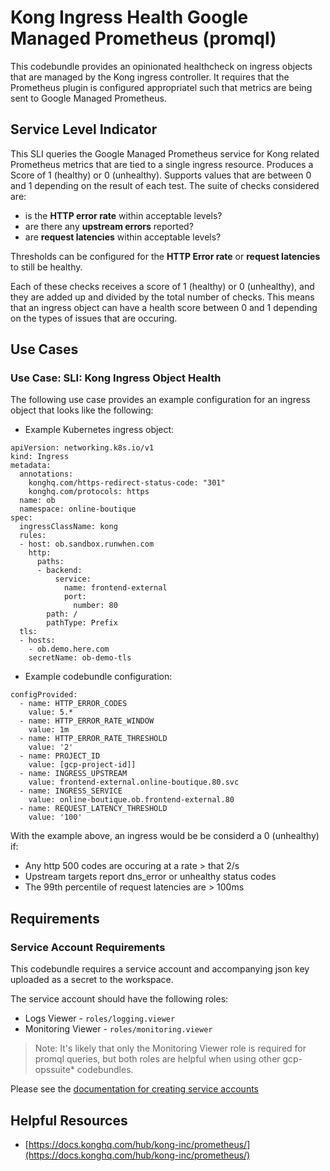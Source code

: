 # Kong Ingress Health Google Managed Prometheus (promql)
This codebundle provides an opinionated healthcheck on ingress objects that are managed by the Kong ingress controller. It requires that the Prometheus plugin is configured appropriatel such that metrics are being sent to Google Managed Prometheus. 


## Service Level Indicator
This SLI queries the Google Managed Prometheus service for Kong related Prometheus metrics that are tied to a single ingress resource. Produces a Score of 1 (healthy) or 0 (unhealthy). Supports values that are between 0 and 1 depending on the result of each test. The suite of checks considered are:
- is the **HTTP error rate** within acceptable levels?
- are there any **upstream errors** reported?
- are **request latencies** within acceptable levels?

Thresholds can be configured for the **HTTP Error rate** or **request latencies** to still be healthy. 

Each of these checks receives a score of 1 (healthy) or 0 (unhealthy), and they are added up and divided by the total number of checks. This means that an ingress object can have a health score between 0 and 1 depending on the types of issues that are occuring. 



## Use Cases
### Use Case: SLI: Kong Ingress Object Health
The following use case provides an example configuration for an ingress object that looks like the following: 
- Example Kubernetes ingress object: 
```
apiVersion: networking.k8s.io/v1
kind: Ingress
metadata:
  annotations:
    konghq.com/https-redirect-status-code: "301"
    konghq.com/protocols: https
  name: ob
  namespace: online-boutique
spec:
  ingressClassName: kong
  rules:
  - host: ob.sandbox.runwhen.com
    http:
      paths:
      - backend:
          service:
            name: frontend-external
            port:
              number: 80
        path: /
        pathType: Prefix
  tls:
  - hosts:
    - ob.demo.here.com
    secretName: ob-demo-tls
```

- Example codebundle configuration: 
```
configProvided:
  - name: HTTP_ERROR_CODES
    value: 5.*
  - name: HTTP_ERROR_RATE_WINDOW
    value: 1m
  - name: HTTP_ERROR_RATE_THRESHOLD
    value: '2'
  - name: PROJECT_ID
    value: [gcp-project-id]]
  - name: INGRESS_UPSTREAM
    value: frontend-external.online-boutique.80.svc
  - name: INGRESS_SERVICE
    value: online-boutique.ob.frontend-external.80
  - name: REQUEST_LATENCY_THRESHOLD
    value: '100'
```

With the example above, an ingress would be be considerd a 0 (unhealthy) if: 
- Any http 500 codes are occuring at a rate > that 2/s
- Upstream targets report dns_error or unhealthy status codes
- The 99th percentile of request latencies are > 100ms

## Requirements
### Service Account Requirements  
This codebundle requires a service account and accompanying json key uploaded as a secret to the workspace.

The service account should have the following roles: 
- Logs Viewer - `roles/logging.viewer`
- Monitoring Viewer - `roles/monitoring.viewer`

> Note: It's likely that only the Monitoring Viewer role is required for promql queries, but both roles are helpful when using other gcp-opssuite* codebundles. 

Please see the [documentation for creating service accounts](https://cloud.google.com/iam/docs/creating-managing-service-accounts)

## Helpful Resources
- [https://docs.konghq.com/hub/kong-inc/prometheus/](https://docs.konghq.com/hub/kong-inc/prometheus/)